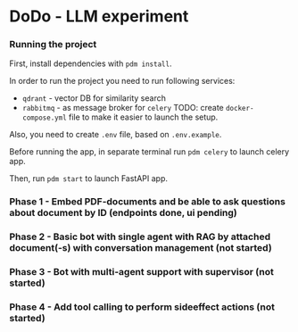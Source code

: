 # DoDo - LLM experiment

### Running the project

First, install dependencies with `pdm install`.

In order to run the project you need to run following services:
- `qdrant` - vector DB for similarity search
- `rabbitmq` - as message broker for `celery`
TODO: create `docker-compose.yml` file to make it easier to launch the setup.

Also, you need to create `.env` file, based on `.env.example`.

Before running the app, in separate terminal run `pdm celery` to launch celery app.

Then, run `pdm start` to launch FastAPI app.

### Phase 1 - Embed PDF-documents and be able to ask questions about document by ID (endpoints done, ui pending)

### Phase 2 - Basic bot with single agent with RAG by attached document(-s) with conversation management (not started)

### Phase 3 - Bot with multi-agent support with supervisor (not started)

### Phase 4 - Add tool calling to perform sideeffect actions (not started)
